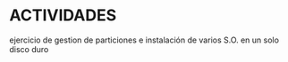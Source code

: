 # ACTIVIDADES
ejercicio de gestion de particiones e instalación de varios S.O. en un solo disco duro
